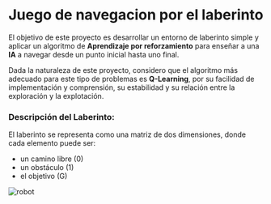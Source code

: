 # Juego de navegacion por el laberinto

El objetivo de este proyecto es desarrollar un entorno de laberinto simple y aplicar un algoritmo de **Aprendizaje por reforzamiento** para enseñar a una **IA** a navegar desde un punto inicial hasta uno final. 

Dada la naturaleza de este proyecto, considero que el algoritmo más adecuado para este tipo de problemas es **Q-Learning**, por su facilidad de implementación y comprensión, su estabilidad y su relación entre la exploración y la explotación.

### Descripción del Laberinto:
El laberinto se representa como una matriz de dos dimensiones, donde cada elemento puede ser:
+ un camino libre (0)
+ un obstáculo (1)
+ el objetivo (G)

![robot](https://github.com/user-attachments/assets/710469e3-63df-4846-a24d-602dacc4216a)
